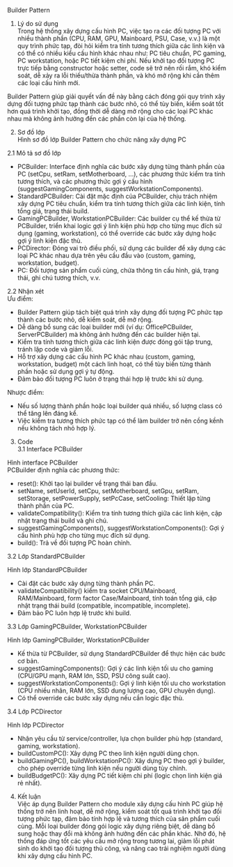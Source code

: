 Builder Pattern  
1. Lý do sử dụng  
Trong hệ thống xây dựng cấu hình PC, việc tạo ra các đối tượng PC với nhiều thành phần (CPU, RAM, GPU, Mainboard, PSU, Case, v.v.) là một quy trình phức tạp, đòi hỏi kiểm tra tính tương thích giữa các linh kiện và có thể có nhiều kiểu cấu hình khác nhau như: PC tiêu chuẩn, PC gaming, PC workstation, hoặc PC tiết kiệm chi phí. Nếu khởi tạo đối tượng PC trực tiếp bằng constructor hoặc setter, code sẽ trở nên rối rắm, khó kiểm soát, dễ xảy ra lỗi thiếu/thừa thành phần, và khó mở rộng khi cần thêm các loại cấu hình mới.

Builder Pattern giúp giải quyết vấn đề này bằng cách đóng gói quy trình xây dựng đối tượng phức tạp thành các bước nhỏ, có thể tùy biến, kiểm soát tốt hơn quá trình khởi tạo, đồng thời dễ dàng mở rộng cho các loại PC khác nhau mà không ảnh hưởng đến các phần còn lại của hệ thống.

2. Sơ đồ lớp  
Hình sơ đồ lớp Builder Pattern cho chức năng xây dựng PC

2.1 Mô tả sơ đồ lớp  
- PCBuilder: Interface định nghĩa các bước xây dựng từng thành phần của PC (setCpu, setRam, setMotherboard, ...), các phương thức kiểm tra tính tương thích, và các phương thức gợi ý cấu hình (suggestGamingComponents, suggestWorkstationComponents).
- StandardPCBuilder: Cài đặt mặc định của PCBuilder, chịu trách nhiệm xây dựng PC tiêu chuẩn, kiểm tra tính tương thích giữa các linh kiện, tính tổng giá, trạng thái build.
- GamingPCBuilder, WorkstationPCBuilder: Các builder cụ thể kế thừa từ PCBuilder, triển khai logic gợi ý linh kiện phù hợp cho từng mục đích sử dụng (gaming, workstation), có thể override các bước xây dựng hoặc gợi ý linh kiện đặc thù.
- PCDirector: Đóng vai trò điều phối, sử dụng các builder để xây dựng các loại PC khác nhau dựa trên yêu cầu đầu vào (custom, gaming, workstation, budget).
- PC: Đối tượng sản phẩm cuối cùng, chứa thông tin cấu hình, giá, trạng thái, ghi chú tương thích, v.v.

2.2 Nhận xét  
Ưu điểm:  
- Builder Pattern giúp tách biệt quá trình xây dựng đối tượng PC phức tạp thành các bước nhỏ, dễ kiểm soát, dễ mở rộng.
- Dễ dàng bổ sung các loại builder mới (ví dụ: OfficePCBuilder, ServerPCBuilder) mà không ảnh hưởng đến các builder hiện tại.
- Kiểm tra tính tương thích giữa các linh kiện được đóng gói tập trung, tránh lặp code và giảm lỗi.
- Hỗ trợ xây dựng các cấu hình PC khác nhau (custom, gaming, workstation, budget) một cách linh hoạt, có thể tùy biến từng thành phần hoặc sử dụng gợi ý tự động.
- Đảm bảo đối tượng PC luôn ở trạng thái hợp lệ trước khi sử dụng.

Nhược điểm:  
- Nếu số lượng thành phần hoặc loại builder quá nhiều, số lượng class có thể tăng lên đáng kể.
- Việc kiểm tra tương thích phức tạp có thể làm builder trở nên cồng kềnh nếu không tách nhỏ hợp lý.

3. Code  
3.1 Interface PCBuilder

Hình interface PCBuilder  
PCBuilder định nghĩa các phương thức:  
- reset(): Khởi tạo lại builder về trạng thái ban đầu.  
- setName, setUserId, setCpu, setMotherboard, setGpu, setRam, setStorage, setPowerSupply, setPcCase, setCooling: Thiết lập từng thành phần của PC.  
- validateCompatibility(): Kiểm tra tính tương thích giữa các linh kiện, cập nhật trạng thái build và ghi chú.  
- suggestGamingComponents(), suggestWorkstationComponents(): Gợi ý cấu hình phù hợp cho từng mục đích sử dụng.  
- build(): Trả về đối tượng PC hoàn chỉnh.

3.2 Lớp StandardPCBuilder

Hình lớp StandardPCBuilder  
- Cài đặt các bước xây dựng từng thành phần PC.
- validateCompatibility() kiểm tra socket CPU/Mainboard, RAM/Mainboard, form factor Case/Mainboard, tính toán tổng giá, cập nhật trạng thái build (compatible, incompatible, incomplete).
- Đảm bảo PC luôn hợp lệ trước khi build.

3.3 Lớp GamingPCBuilder, WorkstationPCBuilder

Hình lớp GamingPCBuilder, WorkstationPCBuilder  
- Kế thừa từ PCBuilder, sử dụng StandardPCBuilder để thực hiện các bước cơ bản.
- suggestGamingComponents(): Gợi ý các linh kiện tối ưu cho gaming (CPU/GPU mạnh, RAM lớn, SSD, PSU công suất cao).
- suggestWorkstationComponents(): Gợi ý linh kiện tối ưu cho workstation (CPU nhiều nhân, RAM lớn, SSD dung lượng cao, GPU chuyên dụng).
- Có thể override các bước xây dựng nếu cần logic đặc thù.

3.4 Lớp PCDirector

Hình lớp PCDirector  
- Nhận yêu cầu từ service/controller, lựa chọn builder phù hợp (standard, gaming, workstation).
- buildCustomPC(): Xây dựng PC theo linh kiện người dùng chọn.
- buildGamingPC(), buildWorkstationPC(): Xây dựng PC theo gợi ý builder, cho phép override từng linh kiện nếu người dùng tùy chỉnh.
- buildBudgetPC(): Xây dựng PC tiết kiệm chi phí (logic chọn linh kiện giá rẻ nhất).

4. Kết luận  
Việc áp dụng Builder Pattern cho module xây dựng cấu hình PC giúp hệ thống trở nên linh hoạt, dễ mở rộng, kiểm soát tốt quá trình khởi tạo đối tượng phức tạp, đảm bảo tính hợp lệ và tương thích của sản phẩm cuối cùng. Mỗi loại builder đóng gói logic xây dựng riêng biệt, dễ dàng bổ sung hoặc thay đổi mà không ảnh hưởng đến các phần khác. Nhờ đó, hệ thống đáp ứng tốt các yêu cầu mở rộng trong tương lai, giảm lỗi phát sinh do khởi tạo đối tượng thủ công, và nâng cao trải nghiệm người dùng khi xây dựng cấu hình PC.